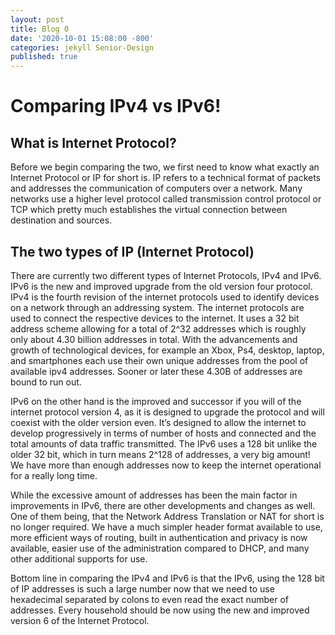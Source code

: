 ```yaml
---
layout: post
title: Blog 0
date: '2020-10-01 15:08:00 -800'
categories: jekyll Senior-Design
published: true
---
```


# Comparing IPv4 vs IPv6!

## What is Internet Protocol? 
  Before we begin comparing the two, we first need to know what exactly an Internet Protocol or IP for short is. IP refers to a technical format of packets and addresses the communication of computers over a network. Many networks use a higher level protocol called transmission control protocol or TCP which pretty much establishes the virtual connection between destination and sources. 

## The two types of IP (Internet Protocol)
  There are currently two different types of Internet Protocols, IPv4 and IPv6. IPv6 is the new and improved upgrade from the old version four protocol. IPv4 is the fourth revision of the internet protocols used to identify devices on a network through an addressing system. The internet protocols are used to connect the respective devices to the internet. It uses a 32 bit address scheme allowing for a total of 2^32 addresses which is roughly only about 4.30 billion addresses in total. With the advancements and growth of technological devices, for example an Xbox, Ps4, desktop, laptop, and smartphones each use their own unique addresses from the pool of available ipv4 addresses. Sooner or later these 4.30B of addresses are bound to run out. 

  IPv6 on the other hand is the improved and successor if you will of the internet protocol version 4, as it is designed to upgrade the protocol and will coexist with the older version even. It’s designed to allow the internet to develop progressively in terms of number of hosts and connected and the total amounts of data traffic transmitted. The IPv6 uses a 128 bit unlike the older 32 bit, which in turn means 2^128 of addresses, a very big amount! We have more than enough addresses now to keep the internet operational for a really long time. 

  While the excessive amount of addresses has been the main factor in improvements in IPv6, there are other developments and changes as well. One of them being, that the Network Address Translation or NAT for short is no longer required. We have a much simpler header format available to use, more efficient ways of routing, built in authentication and privacy is now available, easier use of the administration compared to DHCP, and many other additional supports for use. 
  
  Bottom line in comparing the IPv4 and IPv6 is that the IPv6, using the 128 bit of IP addresses is such a large number now that we need to use hexadecimal separated by colons to even read the exact number of addresses. Every household should be now using the new and improved version 6 of the Internet Protocol. 
  
